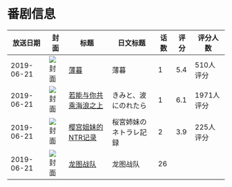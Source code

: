 # 番剧信息

|放送日期|封面|标题|日文标题|话数|评分|评分人数|
|---|---|---|---|---|---|---|
|2019-06-21|![封面](https://lain.bgm.tv/pic/cover/c/b6/b7/210233_N1tt8.jpg)|[薄暮](https://bangumi.tv/subject/210233)|薄暮|1|5.4|510人评分|
|2019-06-21|![封面](https://lain.bgm.tv/pic/cover/c/8c/71/265372_wHpoW.jpg)|[若能与你共乘海浪之上](https://bangumi.tv/subject/265372)|きみと、波にのれたら|1|6.1|1971人评分|
|2019-06-21|![封面](https://bangumi.tv/img/no_icon_subject.png)|[樱宫姐妹的NTR记录](https://bangumi.tv/subject/277427)|桜宮姉妹のネトラレ記録|2|3.9|225人评分|
|2019-06-21|![封面](https://lain.bgm.tv/pic/cover/c/a0/0a/291044_QrMrI.jpg)|[龙图战队](https://bangumi.tv/subject/291044)|龙图战队|26|||
